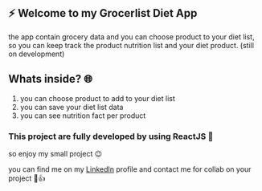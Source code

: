 ## :zap: Welcome to my Grocerlist Diet App
 the app contain grocery data and you can choose product to your diet list, so you can keep track the product nutrition list and your diet product. (still on development)
 
 ## Whats inside? :globe_with_meridians:
 1. you can choose product to add to your diet list
 2. you can save your diet list data
 3. you can see nutrition fact per product
 
### This project are fully developed by using ReactJS :rocket:
so enjoy my small project :wink:

you can find me on my [LinkedIn](https://www.linkedin.com/in/muhamad-afif-fadillah-9bab0221a) profile and contact me for collab on your project :angel::thumbsup:
 
